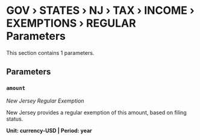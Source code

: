 # GOV › STATES › NJ › TAX › INCOME › EXEMPTIONS › REGULAR Parameters

This section contains 1 parameters.

## Parameters

### `amount`
*New Jersey Regular Exemption*

New Jersey provides a regular exemption of this amount, based on filing status.

**Unit: currency-USD | Period: year**

